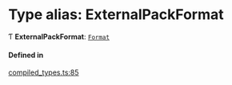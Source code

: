# Type alias: ExternalPackFormat

Ƭ **ExternalPackFormat**: [`Format`](../interfaces/Format.md)

#### Defined in

[compiled_types.ts:85](https://github.com/coda/packs-sdk/blob/main/compiled_types.ts#L85)
